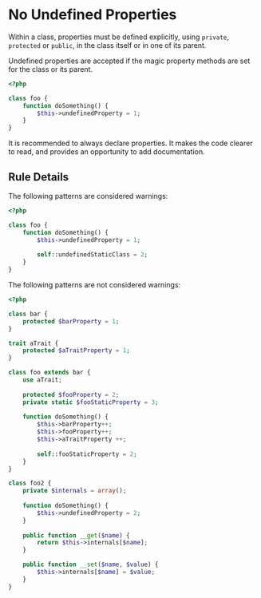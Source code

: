 <!-- Good Practices -->
# No Undefined Properties

Within a class, properties must be defined explicitly, using `private`, `protected` or `public`, in the class itself or in one of its parent. 

Undefined properties are accepted if the magic property methods are set for the class or its parent. 

```php
<?php

class foo {
	function doSomething() {
		$this->undefinedProperty = 1;
	}
}

```


It is recommended to always declare properties. It makes the code clearer to read, and provides an opportunity to add documentation. 


## Rule Details

The following patterns are considered warnings:

```php
<?php

class foo {
	function doSomething() {
		$this->undefinedProperty = 1;
		
		self::undefinedStaticClass = 2;
	}
}

```


The following patterns are not considered warnings:

```php
<?php

class bar {
	protected $barProperty = 1;
}

trait aTrait {
	protected $aTraitProperty = 1;
}

class foo extends bar {
	use aTrait;
	
	protected $fooProperty = 2;
	private static $fooStaticProperty = 3;
	
	function doSomething() {
		$this->barProperty++;
		$this->fooProperty++;
		$this->aTraitProperty ++;
		
		self::fooStaticProperty = 2;
	}
}

class foo2 {
	private $internals = array();
	
	function doSomething() {
		$this->undefinedProperty = 2;
	}
	
	public function __get($name) {
		return $this->internals[$name];
	}

	public function __set($name, $value) {
		$this->internals[$name] = $value;
	}
}

```


